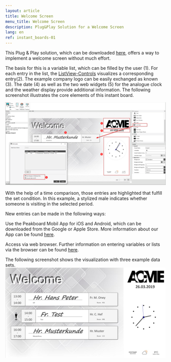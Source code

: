 ```yaml
---
layout: article
title: Welcome Screen
menu_title: Welcome Screen
description: Plug&Play Solution for a Welcome Screen
lang: en
ref: instant_boards-01
---
```


This Plug & Play solution, which can be downloaded [here](https://github.com/Peakboard/CoolStuff/tree/master/Business/Welcome%20with%20APP), offers a way to implement a welcome screen without much effort.

The basis for this is a variable list, which can be filled by the user (1).
For each entry in the list, the [ListView-Controls](/controls/10-en-list-view.html) visualizes a corresponding entry(2).
The example company logo can be easily exchanged as known (3).
The date (4) as well as the two web widgets (5) for the analogue clock and the weather display provide additional information.
The following screenshot illustrates the core elements of this instant board.

![image_live](\assets\images\instant_boards\welcome\designer1.png)

With the help of a time comparison, those entries are highlighted that fulfill the set condition.
In this example, a stylized male indicates whether someone is visiting in the selected period.

New entries can be made in the following ways:

Use the Peakboard Mobil App for iOS and Android, which can be downloaded from the Google or Apple Store. 
More information about our App can be found [here](/instant_boards/02-en-app.html).

Access via web browser. Further information on entering variables or lists via the browser can be found [here](/instant_boards/03-en-web.html).

The following screenshot shows the visualization with three example data sets.
![image_live](\assets\images\instant_boards\welcome\live.png)